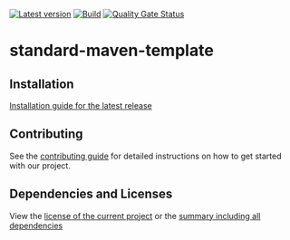 [![Latest version](https://img.shields.io/maven-central/v/net.litetex/standard-maven-template?logo=apache%20maven)](https://mvnrepository.com/artifact/net.litetex/standard-maven-template)
[![Build](https://img.shields.io/github/actions/workflow/status/litetex-oss/standard-maven-template/checkBuild.yml?branch=dev)](https://github.com/litetex-oss/standard-maven-template/actions/workflows/checkBuild.yml?query=branch%3Adev)
[![Quality Gate Status](https://sonarcloud.io/api/project_badges/measure?project=litetex-oss_standard-maven-template&metric=alert_status)](https://sonarcloud.io/dashboard?id=litetex-oss_standard-maven-template)

# standard-maven-template


## Installation
[Installation guide for the latest release](https://github.com/litetex-oss/standard-maven-template/releases/latest#Installation)


## Contributing
See the [contributing guide](./CONTRIBUTING.md) for detailed instructions on how to get started with our project.

## Dependencies and Licenses
View the [license of the current project](LICENSE) or the [summary including all dependencies](https://litetex-oss.github.io/standard-maven-template/dependencies/)
